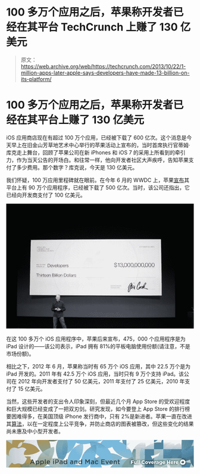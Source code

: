 # 100 多万个应用之后，苹果称开发者已经在其平台 TechCrunch 上赚了 130 亿美元

> 原文：<https://web.archive.org/web/https://techcrunch.com/2013/10/22/1-million-apps-later-apple-says-developers-have-made-13-billion-on-its-platform/>

# 100 多万个应用之后，苹果称开发者已经在其平台上赚了 130 亿美元

iOS 应用商店现在有超过 100 万个应用，已经被下载了 600 亿次。这个消息是今天早上在旧金山芳草地艺术中心举行的苹果活动上宣布的，当时首席执行官蒂姆·库克走上舞台，回顾了苹果公司在新 iPhones 和 iOS 7 的采用上所看到的牵引力，作为当天公告的开场白。和往常一样，他向开发者社区大声疾呼，告知苹果支付了多少费用。那个数字？库克说，今天是 130 亿美元。

我们怀疑，100 万应用里程碑就在眼前。在今年 6 月的 WWDC 上，苹果[宣布](https://web.archive.org/web/20221209172047/https://beta.techcrunch.com/2013/06/10/apples-app-store-hits-50-billion-downloads-paid-out-10-billion-to-developers/)其平台上有 90 万个应用程序，已经被下载了 500 亿次。当时，该公司还指出，它已经向开发商支付了 100 亿美元。

![](img/fd5a3854b491a0dac2b073cea195f842.png)

在这 100 多万个 iOS 应用程序中，苹果后来宣布，475，000 个应用程序是为 iPad 设计的——该公司表示，iPad 拥有 81%的平板电脑使用份额(请注意，不是市场份额)。

相比之下，2012 年 6 月，苹果称当时有 65 万个 iOS 应用，其中 22.5 万个是为 iPad 开发的。2011 年有 42.5 万个 iOS 应用，当时只有 9 万个支持 iPad。该公司在 2012 年向开发者支付了 50 亿美元，2011 年支付了 25 亿美元，2010 年支付了 15 亿美元。

当然，这些开发者的支出令人印象深刻，但最近几个月 App Store 的受欢迎程度和巨大规模已经变成了一把双刃剑。研究发现，如今要登上 App Store 的排行榜要困难得多，在美国顶级 iPhone 发行商中，只有 2%是新进者。苹果一直在改进其[算法](https://web.archive.org/web/20221209172047/https://beta.techcrunch.com/2013/08/23/apples-app-store-rankings-algorithm-changed-to-favor-ratings-and-possibly-engagement/)，以在一定程度上公平竞争，并防止商店的图表被篡改，但这些变化的结果尚未惠及中小型开发者。

[![](img/cdd694d60317ee737075c1001fca8679.png)](https://web.archive.org/web/20221209172047/https://beta.techcrunch.com/tag/ipad-2013)